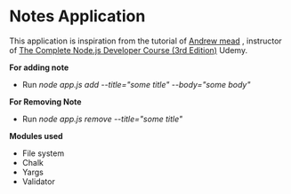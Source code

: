 # Notes Application
This application is inspiration from the tutorial of [Andrew mead](https://github.com/andrewjmead) , instructor of [The Complete Node.js Developer Course (3rd Edition)](https://www.udemy.com/course/the-complete-nodejs-developer-course-2/) Udemy. 
 
**For adding note**    
 
* Run _node app.js add --title="some title" --body="some body"_ 

**For Removing Note**     
      
* Run _node app.js remove --title="some title"_
  
**Modules used** 
* File system
* Chalk
* Yargs
* Validator